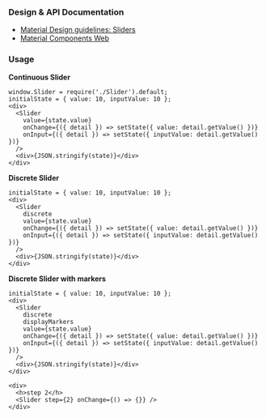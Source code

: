 ### Design & API Documentation

- [Material Design guidelines: Sliders](https://material.io/guidelines/components/sliders.html)
- [Material Components Web](https://material.io/components/web/catalog/input-controls/sliders/)

### Usage

**Continuous Slider**

```
window.Slider = require('./Slider').default;
initialState = { value: 10, inputValue: 10 };
<div>
  <Slider
    value={state.value}
    onChange={({ detail }) => setState({ value: detail.getValue() })}
    onInput={({ detail }) => setState({ inputValue: detail.getValue() })}
  />
  <div>{JSON.stringify(state)}</div>
</div>
```

**Discrete Slider**

```
initialState = { value: 10, inputValue: 10 };
<div>
  <Slider
    discrete
    value={state.value}
    onChange={({ detail }) => setState({ value: detail.getValue() })}
    onInput={({ detail }) => setState({ inputValue: detail.getValue() })}
  />
  <div>{JSON.stringify(state)}</div>
</div>
```

**Discrete Slider with markers**

```
initialState = { value: 10, inputValue: 10 };
<div>
  <Slider
    discrete
    displayMarkers
    value={state.value}
    onChange={({ detail }) => setState({ value: detail.getValue() })}
    onInput={({ detail }) => setState({ inputValue: detail.getValue() })}
  />
  <div>{JSON.stringify(state)}</div>
</div>
```

```
<div>
  <h>step 2</h>
  <Slider step={2} onChange={() => {}} />
</div>
```
